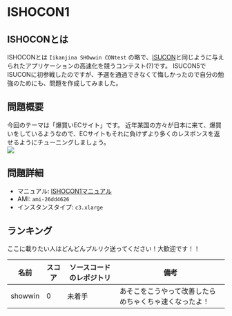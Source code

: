 # ISHOCON1
## ISHOCONとは
ISHOCONとは `Iikanjina SHOwwin CONtest` の略で、[ISUCON](http://isucon.net/)と同じように与えられたアプリケーションの高速化を競うコンテスト(?)です。
ISUCON5でISUCONに初参戦したのですが、予選を通過できなくて悔しかったので自分の勉強のためにも、問題を作成してみました。

## 問題概要
今回のテーマは「爆買いECサイト」です。
近年某国の方々が日本に来て、爆買いをしているようなので、ECサイトもそれに負けずより多くのレスポンスを返せるようにチューニングしましょう。  
![](./doc/iamges/top.png)

## 問題詳細
* マニュアル: [ISHOCON1マニュアル]()
* AMI: `ami-26dd4626`
* インスタンスタイプ: `c3.xlarge`

## ランキング
ここに載りたい人はどんどんプルリク送ってください！大歓迎です！！

|名前|スコア|ソースコードのレポジトリ|備考|
|--|--|--|--|
|showwin|0|未着手|あそこをこうやって改善したらめちゃくちゃ速くなったよ！|
